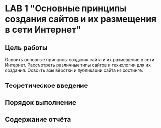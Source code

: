 # LAB 1 "Основные принципы создания сайтов и их размещения в сети Интернет"

## Цель работы
Освоить основные принципы создания сайта и их размещение в сети Интернет. Рассмотреть различные типы сайтов и технологии для их создания. Освоить азы вёрстки и публикации сайта на хостинге.

## Теоретическое введение

## Порядок выполнение

## Содержание отчёта
